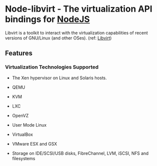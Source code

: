 # Node-libvirt - The virtualization API bindings for [NodeJS][nodejs_home]
Libvirt is a toolkit to interact with the virtualization capabilities
of recent versions of GNU/Linux (and other OSes). (ref: [Libvirt][libvirt_home])

## Features
### Virtualization Technologies Supported
   * The Xen hypervisor on Linux and Solaris hosts.
   * QEMU
   * KVM
   * LXC
   * OpenVZ
   * User Mode Linux
   * VirtualBox
   * VMware ESX and GSX



   * Storage on IDE/SCSI/USB disks, FibreChannel, LVM, iSCSI, NFS and filesystems

[nodejs_home]: http://www.nodejs.org
[libvirt_home]: http://www.libvirt.org

